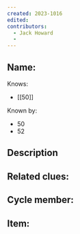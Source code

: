 ```yaml
---
created: 2023-1016
edited:
contributors:
  - Jack Howard
  - 
---
```


Name:
- 

Knows:
- [[50]]

Known by:
- 50
- 52

Description
- 

Related clues:
- 
Cycle member:
- 
Item:
- 




